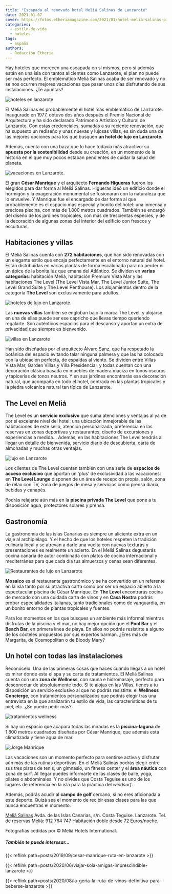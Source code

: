 ```yaml
---
title: "Escapada al renovado hotel Meliá Salinas de Lanzarote"
date: 2021-01-07
cover: https://fotos.etheriamagazine.com/2021/01/hotel-melia-salinas-piscina.jpg
categories: 
  - estilo-de-vida
  - hoteles
tags: 
  - españa
authors: 
  - Redacción Etheria
---
```


Hay hoteles que merecen una escapada en sí mismos, pero si además están en una isla con tantos alicientes como Lanzarote, el plan no puede ser más perfecto. El emblemático Meliá Salinas acaba de ser renovado y no se nos ocurren mejores vacaciones que pasar unos días disfrutando de sus instalaciones. ¿Te apuntas?

![hoteles en lanzarote](https://fotos.etheriamagazine.com/2021/01/hotel-melia-salinas-playa.jpg "Hotel Meliá Salinas, en Lanzarote.")

El Meliá Salinas es probablemente el hotel más emblemático de Lanzarote. Inaugurado en 
1977, obtuvo dos años después el Premio Nacional de Arquitectura y ha sido declarado 
Patrimonio Artístico y Cultural de Lanzarote. Con estas credenciales, sumadas a su 
reciente renovación, que ha supuesto un rediseño y unas nuevas y lujosas villas, es sin 
duda una de las mejores opciones para los que busquen **un hotel de lujo en Lanzarote**. 

Además, cuenta con una baza que lo hace todavía más atractivo: su **apuesta por la 
sostenibilidad** desde su creación, en un momento de la historia en el que muy pocos 
estaban pendientes de cuidar la salud del planeta. 

![vacaciones en Lanzarote.](https://fotos.etheriamagazine.com/2021/01/hotel-melia-salinas-piscina.jpg "Piscina diseñada por Manrique en Lanzarote.")

El gran **César Manrique** y el arquitecto **Fernando Higueras** fueron los elegidos 
para dar forma al Meliá Salinas. Higueras ideó un edificio donde el hormigón y la 
exageración monumental se fusionaran con la naturaleza que lo envuelve. Y Manrique fue 
el encargado de dar forma al que probablemente es el espacio más especial y bonito del 
hotel: una inmensa y preciosa piscina, con más de 1.800 metros cuadrados. También se 
encargó del diseño de los jardines tropicales, con más de trescientas especies, y de la 
decoración de algunas zonas del interior del edificio con frescos y esculturas. 

## Habitaciones y villas

El Meliá Salinas cuenta con **272 habitaciones**, que han sido renovadas con un elegante 
estilo que encaja perfectamente en el entorno natural del hotel. Están distribuidas en 
varias plantas de forma escalonada para no perder ni un ápice de la bonita luz que emana 
del Atlántico. Se dividen en **varias categorías**: habitación Meliá, habitación Premium 
Vista Mar y las habitaciones The Level (The Level Vista Mar, The Level Junior Suite, The 
Level Grand Suite y The Level Penthouse). Los alojamientos dentro de la categoría **The 
Level** son exclusivamente para adultos. 

![hoteles de lujo en Lanzarote.](https://fotos.etheriamagazine.com/2021/01/hotel-melia-salinas-junior-Suite.jpg "Junior Suite del Meliá Salinas.")

Las **nuevas villas** también se engloban bajo la marca The Level, y alojarse en una de 
ellas puede ser ese capricho que llevas tiempo queriendo regalarte. Son auténticos 
espacios para el descanso y aportan un extra de privacidad que siempre es bienvenido. 

![villas en Lanzarote](https://fotos.etheriamagazine.com/2021/01/hotel-melia-salinas-villa-presidencial.jpg "Villa Presidencial en el Meliá Salinas.")

Han sido diseñadas por el arquitecto Álvaro Sanz, que ha respetado la botánica del 
espacio evitando talar ninguna palmera y que las ha colocado con la ubicación perfecta, 
de espaldas al viento. Se dividen entre Villas Vista Mar, Garden Villas y Villa 
Presidencial, y todas cuentan con una decoración clásica basada en muebles de madera 
maciza en tonos oscuros y tapicerías de tonos neutros. Y en sus jardines encontrarás esa 
decoración natural, que acompaña en todo el hotel, centrada en las plantas tropicales y 
la piedra volcánica natural tan típica de Lanzarote. 

## The Level en Meliá

The Level es un **servicio exclusivo** que suma atenciones y ventajas al ya de por sí 
excelente nivel del hotel: una ubicación inmejorable de las habitaciones de este sello, 
atención personalizada, preferencia en las reservas en zonas deportivas y restaurantes, 
diseño de excursiones y experiencias a medida… Además, en las habitaciones The Level 
tendrás al llegar un detalle de bienvenida, servicio diario de descubierta, carta de 
almohadas y muchas otras ventajas. 

![lujo en Lanzarote](https://fotos.etheriamagazine.com/2021/01/hotel-melia-salinas-hall.jpg "Relajantes sillas en el Meliá Salinas.")

Los clientes de The Level cuentan también con una serie de **espacios de acceso 
exclusivo** que aportan un 'plus' de exclusividad a las vacaciones: en **The Level 
Lounge** disponen de un área de recepción propia, salón, zona de relax con TV, zona de 
juegos de mesa y servicios como prensa diaria, bebidas y canapés. 

Podrás relajarte aún más en la **piscina privada The Level** que pone a tu disposición 
agua, protectores solares y prensa. 

## Gastronomía

La gastronomía de las islas Canarias es siempre un aliciente extra en un viaje al 
archipiélago. Y el hecho de que los hoteles respeten la tradición culinaria local y se 
atrevan a darle una vuelta con nuevas texturas y presentaciones es realmente un acierto. 
En el Meliá Salinas degustarás cocina canaria de autor combinada con platos de cocina 
internacional y mediterránea para que cada día tus almuerzos y cenas sean diferentes. 

![Restaurantes de lujo en Lanzarote](https://fotos.etheriamagazine.com/2021/01/hotel-Melia-Salinas-Mosaico-Bar.jpg "Restaurante Mosaico en el Meliá Salinas.")

**Mosaico** es el restaurante gastronómico y se ha convertido en un referente en la isla 
tanto por su atractiva carta como por ser un espacio abierto a la espectacular piscina 
de César Manrique. En **The Level** encontrarás cocina de mercado con una cuidada carta 
de vinos y en **Casa Nostra** podrás probar especialidades italianas, tanto 
tradicionales como de vanguardia, en un bonito entorno de plantas tropicales y fuentes. 

Para los momentos en los que busques un ambiente más informal mientras disfrutas de la 
piscina y el mar, no hay mejor opción que el **Pool Bar** y el **Beach Bar**, en primera 
línea de playa. En ellos no podrás resistirte a alguno de los cócteles propuestos por 
sus expertos barman. ¿Eres más de Margarita, de Cosmopolitan o de Bloody Mary? 

## Un hotel con todas las instalaciones

Reconócelo. Una de las primeras cosas que haces cuando llegas a un hotel es mirar donde 
esta el spa y su carta de tratamientos. El Meliá Salinas cuenta con una **zona de 
Wellness**, con sauna e hidromasaje, perfecto para desconectar de absolutamente todo. Si 
te alojas en las Villas, tienes a tu disposición un servicio exclusivo al que no podrás 
resistirte: el **Wellness Concierge**, con tratamientos personalizados que podrás elegir 
tras una entrevista en la que analizarán tu estilo de vida, las características de tu 
piel, etc. ¿Se puede pedir más? 

![tratamientos wellness](https://fotos.etheriamagazine.com/2021/01/hotel-melia-salinas-spa.jpg "Masaje en el hotel Meliá Salinas.")

Si hay un espacio que acapara todas las miradas es la **piscina-laguna** de 1.800 metros 
cuadrados diseñada por César Manrique, que además está climatizada y tiene agua de mar. 

![Jorge Manrique](https://fotos.etheriamagazine.com/2021/01/hotel-melia-salinas-vista-piscina.jpg "Piscina-laguna del hotel Meliá Salinas.")

Las vacaciones son un momento perfecto para sentirse activa y disfrutar aún más de las 
rutinas deportivas. En el Meliá Salinas podrás elegir entre sus tres pistas de tenis, un 
gimnasio, un fitness center y el **área náutica** con zona de surf. Al llegar puedes 
informarte de las clases de baile, yoga, pilates o abdominales. Y no olvides que Costa 
Teguise es uno de los lugares de referencia en la isla para la práctica del _windsurf_. 

Además, podrás acudir al **campo de golf** cercano, si no eres aficionada a este 
deporte. Quizá sea el momento de recibir esas clases para las que nunca encuentras el 
momento. 

[Meliá 
Salinas](https://www.melia.com/es/hoteles/espana/lanzarote/melia-salinas/index.htm) 
Avda. de las Islas Canarias, s/n. Costa Teguise. Lanzarote. Tel. de reservas Meliá: 912 
764 747 Habitación doble desde 72 Euros/noche. 

Fotografías cedidas por © Meliá Hotels International. 

##### También te puede interesar...

{{< reflink path=posts/2019/09/cesar-manrique-ruta-en-lanzarote >}} 

{{< reflink path=posts/2020/06/viajar-sola-amigas-imprescindible-lanzarote >}} 

{{< reflink 
path=posts/2020/08/la-geria-la-ruta-de-vinos-definitiva-para-beberse-lanzarote >}}
